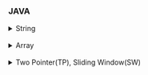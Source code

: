 ### JAVA

<details>
    <summary>String</summary>
        <a href="https://github.com/kkyu8925/algorithm/blob/main/Java/src/inflearn/section01/ex01_%EB%AC%B8%EC%9E%90%EC%B0%BE%EA%B8%B0/Main.java">[인프런(자바코테) 1-1] 문자 찾기</a><br/>
        <a href="https://github.com/kkyu8925/algorithm/blob/main/Java/src/inflearn/section01/ex02_%EB%8C%80%EC%86%8C%EB%AC%B8%EC%9E%90_%EB%B3%80%ED%99%98/Main.java">[인프런(자바코테) 1-2] 대소문자 변환 - String/StringBuffer/StringBuilder Thread-safe</a><br/>
        <a href="https://github.com/kkyu8925/algorithm/blob/main/Java/src/inflearn/section01/ex03_%EB%AC%B8%EC%9E%A5_%EC%86%8D_%EB%8B%A8%EC%96%B4/Main.java">[인프런(자바코테) 1-3] 문장 속 단어</a><br/>
        <a href="https://github.com/kkyu8925/algorithm/blob/main/Java/src/inflearn/section01/ex04_%EB%8B%A8%EC%96%B4_%EB%92%A4%EC%A7%91%EA%B8%B0/Main.java">[인프런(자바코테) 1-4] 단어 뒤집기 - new StringBuilder().reverse()</a><br/>
        <a href="https://github.com/kkyu8925/algorithm/blob/main/Java/src/inflearn/section01/ex05_%ED%8A%B9%EC%A0%95_%EB%AC%B8%EC%9E%90_%EB%92%A4%EC%A7%91%EA%B8%B0/Main.java">[인프런(자바코테) 1-5] 특정 문자 뒤집기</a><br/>
        <a href="https://github.com/kkyu8925/algorithm/blob/main/Java/src/inflearn/section01/ex06_%EC%A4%91%EB%B3%B5%EB%AC%B8%EC%9E%90%EC%A0%9C%EA%B1%B0/Main.java">[인프런(자바코테) 1-6] 중복문자제거</a><br/>
        <a href="https://github.com/kkyu8925/algorithm/blob/main/Java/src/inflearn/section01/ex07_%ED%9A%8C%EB%AC%B8_%EB%AC%B8%EC%9E%90%EC%97%B4/Main.java">[인프런(자바코테) 1-7] 회문문자열</a><br/>
        <a href="https://github.com/kkyu8925/algorithm/blob/main/Java/src/inflearn/section01/ex08_%EC%9C%A0%ED%9A%A8%ED%95%9C_%ED%8C%B0%EB%A6%B0%EB%93%9C%EB%A1%AC/Main.java">[인프런(자바코테) 1-8] 유효한 팰린드롬</a><br/>
        <a href="https://github.com/kkyu8925/algorithm/blob/main/Java/src/inflearn/section01/ex09_%EC%88%AB%EC%9E%90%EB%A7%8C_%EC%B6%94%EC%B6%9C/Main.java">[인프런(자바코테) 1-9] 숫자만 추출</a><br/>
        <a href="https://github.com/kkyu8925/algorithm/blob/main/Java/src/inflearn/section01/ex10_%EA%B0%80%EC%9E%A5_%EC%A7%A7%EC%9D%80_%EB%AC%B8%EC%9E%90%EA%B1%B0%EB%A6%AC/Main.java">[인프런(자바코테) 1-10] 가장 짧은 문자거리</a><br/>
        <a href="https://github.com/kkyu8925/algorithm/blob/main/Java/src/inflearn/section01/ex11_%EB%AC%B8%EC%9E%90%EC%97%B4_%EC%95%95%EC%B6%95/Main.java">[인프런(자바코테) 1-11] 문자열 압축</a><br/>
        <a href="https://github.com/kkyu8925/algorithm/blob/main/Java/src/inflearn/section01/ex12_%EC%95%94%ED%98%B8/Main.java">[인프런(자바코테) 1-12] 암호</a><br/>
</details><br/>

<details>
    <summary>Array</summary>
        <a href="">[인프런(자바코테) 2-1] 문자 찾기</a><br/>
        <a href="">[인프런(자바코테) 2-2] 보이는 학생</a><br/>
        <a href="">[인프런(자바코테) 2-3] 가위바위보</a><br/>
        <a href="">[인프런(자바코테) 2-4] 피보나치 수열</a><br/>
        <a href="">[인프런(자바코테) 2-5] 소수(에라토스테네스 체)</a><br/>
        <a href="">[인프런(자바코테) 2-6] 뒤집은 소수</a><br/>
        <a href="">[인프런(자바코테) 2-7] 점수계산</a><br/>
        <a href="">[인프런(자바코테) 2-8] 등수구하기</a><br/>
        <a href="">[인프런(자바코테) 2-9] 격자판 최대합</a><br/>
        <a href="">[인프런(자바코테) 2-10] 봉우리</a><br/>
        <a href="">[인프런(자바코테) 2-11] 임시반장정하기</a><br/>
        <a href="">[인프런(자바코테) 2-12] 멘토링</a><br/>
</details><br/>

<details>
    <summary>Two Pointer(TP), Sliding Window(SW)</summary>
        <a href="">[인프런(자바코테) 3-1] 두 배열 합치기(TP)</a><br/>
        <a href="">[인프런(자바코테) 3-2] 공통원소구하기(TP)</a><br/>
        <a href="">[인프런(자바코테) 3-3] 최대 매출(SW)</a><br/>
        <a href="">[인프런(자바코테) 3-4] 연속부분수열(TP,SW)</a><br/>
        <a href="">[인프런(자바코테) 3-5-1] 연속된 자연수의 합(TP)</a><br/>
        <a href="">[인프런(자바코테) 3-5-2] 연속된 자연수의 합(수학공식)</a><br/>
        <a href="">[인프런(자바코테) 3-6] 최대 길이 연속부분수열(TP,SW)</a><br/>
</details><br/>




